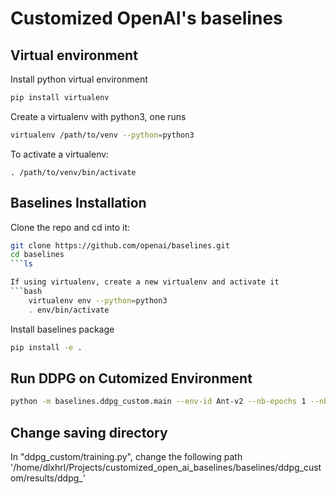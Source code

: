 # Customized OpenAI's baselines
    
## Virtual environment
Install python virtual environment
```bash
pip install virtualenv
```
Create a virtualenv with python3, one runs 
```bash
virtualenv /path/to/venv --python=python3
```
To activate a virtualenv: 
```
. /path/to/venv/bin/activate
```

## Baselines Installation
Clone the repo and cd into it:
```bash
git clone https://github.com/openai/baselines.git
cd baselines
```ls

If using virtualenv, create a new virtualenv and activate it
```bash
    virtualenv env --python=python3
    . env/bin/activate
```
Install baselines package
```bash
pip install -e .
```

## Run DDPG on Cutomized Environment
```bash
python -m baselines.ddpg_custom.main --env-id Ant-v2 --nb-epochs 1 --nb-epoch-cycles 1 --nb-rollout-steps 1000 --seed 0
```

## Change saving directory
In "ddpg_custom/training.py", change the following path
'/home/dlxhrl/Projects/customized_open_ai_baselines/baselines/ddpg_custom/results/ddpg_'
